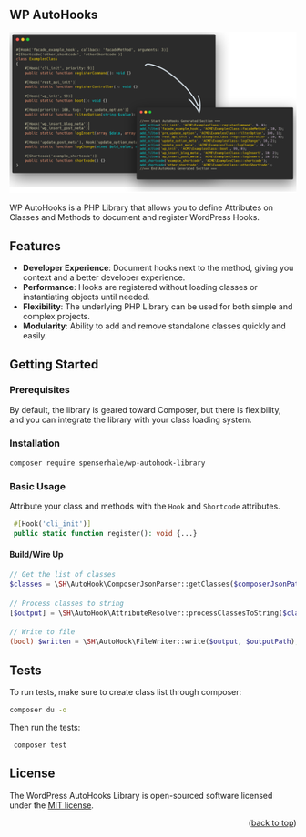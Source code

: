 ## WP AutoHooks

![Screen Shot][product-screenshot]

WP AutoHooks is a PHP Library that allows you to define Attributes on Classes and Methods to
document and register WordPress Hooks.

## Features

- **Developer Experience**: Document hooks next to the method, giving you context and a better developer experience.
- **Performance**: Hooks are registered without loading classes or instantiating objects until needed.
- **Flexibility**: The underlying PHP Library can be used for both simple and complex projects.
- **Modularity**: Ability to add and remove standalone classes quickly and easily.

<!-- GETTING STARTED -->

## Getting Started

### Prerequisites

By default, the library is geared toward Composer, but there is flexibility, and you can
integrate the library with your class loading system.

### Installation

   ```sh
   composer require spenserhale/wp-autohook-library
   ```

### Basic Usage

Attribute your class and methods with the `Hook` and `Shortcode` attributes.
   ```php
    #[Hook('cli_init')]
    public static function register(): void {...}
   ```
#### Build/Wire Up

  ```php
// Get the list of classes
$classes = \SH\AutoHook\ComposerJsonParser::getClasses($composerJsonPath);

// Process classes to string
[$output] = \SH\AutoHook\AttributeResolver::processClassesToString($classes);

// Write to file
(bool) $written = \SH\AutoHook\FileWriter::write($output, $outputPath);
   ```

## Tests

To run tests, make sure to create class list through composer:
   ```sh
   composer du -o
   ```

Then run the tests:
   ```sh
    composer test
   ```

## License
The WordPress AutoHooks Library is open-sourced software licensed under the [MIT license](https://opensource.org/licenses/MIT).

<p align="right">(<a href="#readme-top">back to top</a>)</p>

<!-- MARKDOWN LINKS & IMAGES -->
<!-- https://www.markdownguide.org/basic-syntax/#reference-style-links -->

[product-screenshot]: images/explainer.png
